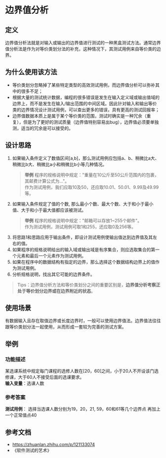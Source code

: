 # 边界值分析
## 定义
边界值分析法就是对输入或输出的边界值进行测试的一种黑盒测试方法。通常边界值分析法是作为对等价类划分法的补充，这种情况下，其测试用例来自等价类的边界。

## 为什么使用该方法
* 等价类划分忽略掉了某些特定类型的高效测试用例，而边界值分析可以弥补其中的很多不足；
* 根据大量的测试统计数据，编程的很多错误是发生在输入定义域或输出值域的边界上，而不是发生在输入/输出范围的中间区域。因此针对输入和输出等价类的边界情况设计测试用例，可以查出更多的错误，具有更高的测试回报率；
* 边界值数据本质上是属于某个等价类的范围，测试时确实是一种冗余（重复），但是为了更好的测试质量（边界值特别容易出bug），边界值必须要单独测，适当的冗余是可以接受的。

## 设计思路
1. 如果输入条件定义了数值区间[a,b]，那么测试用例应包括a、b、稍微比a大、稍微比b大、稍微比a小和稍微比b小等几种情况。
    > **举例**
    程序的规格说明中规定："重量在10公斤至50公斤范围内的包裹，其邮费计算公式为…"。  
    作为测试用例，我们应取10及50，还应取10.01、50.01、9.99及49.99等。
2. 如果输入条件规定了值的个数, 那么最小个数、最大个数、大于和小于最小值、大于和小于最大值都应该被测试。
    > **举例**
    程序的规格说明中规定："邮箱可以存放1~255个邮件"。  
    作为测试用例，测试用例可取1和255，还应取0及256等。
3. 将思路1和思路应用于输出条件，即设计测试用例使输出值达到边界值及其左右的值。
4. 如果程序的规格说明给出的输入域或输出域是有序集合，则应选取集合的第一个元素和最后一个元素作为测试用例。
5. 如果在程序中的数据结构有指定的边界，那么选择这个数据结构边界上的值作为测试用例。
6. 分析规格说明，找出其它可能的边界条件。

> Tips：边界值分析方法和等价类划分之间的重要区别是，**边界值分析考察正处于等价划分边界或在边界附近的状态**。 

## 使用场景
有数据输入且存在取值边界或长度边界时，一般可以使用边界值法。边界值法往往跟等价类划分法一起使用，从而形成一套较为完善的测试方案。

## 举例
### 功能描述
某选课系统中规定每门课程的选修人数在[20，60]之间，小于20人不开设该门选修课，大于60人不接受后面的选课要求。  
**输入变量**：选课人数

### 参考答案
**测试用例**：
选择当选课人数分别为19，20，21, 59，60和61等几个边界点
再加上一个正常值点40

## 参考文档
- https://zhuanlan.zhihu.com/p/121133074
- 《软件测试的艺术》